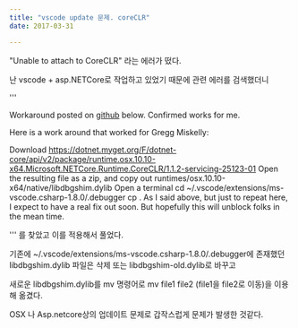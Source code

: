 ```yaml
---
title: "vscode update 문제. coreCLR"
date: 2017-03-31

---
```


"Unable to attach to CoreCLR"
라는 에러가 떴다.

난 vscode + asp.NETCore로 작업하고 있었기 때문에 관련 에러를 검색했더니

'''

Workaround posted on [github](https://github.com/dotnet/coreclr/issues/10279) below. Confirmed works for me.

Here is a work around that worked for Gregg Miskelly:

Download https://dotnet.myget.org/F/dotnet-core/api/v2/package/runtime.osx.10.10-x64.Microsoft.NETCore.Runtime.CoreCLR/1.1.2-servicing-25123-01
Open the resulting file as a zip, and copy out runtimes/osx.10.10-x64/native/libdbgshim.dylib
Open a terminal
cd ~/.vscode/extensions/ms-vscode.csharp-1.8.0/.debugger
cp .
As I said above, but just to repeat here, I expect to have a real fix out soon. But hopefully this will unblock folks in the mean time.

'''
를 찾았고 이를 적용해서 풀었다.

기존에 ~/.vscode/extensions/ms-vscode.csharp-1.8.0/.debugger에 존재했던 libdbgshim.dylib 파일은 삭제 또는 libdbgshim-old.dylib로 바꾸고

새로운 libdbgshim.dylib를 mv 명령어로 mv file1 file2 (file1을 file2로 이동)을 이용해 옮겼다.

OSX 나 Asp.netcore상의 업데이트 문제로 갑작스럽게 문제가 발생한 것같다.
